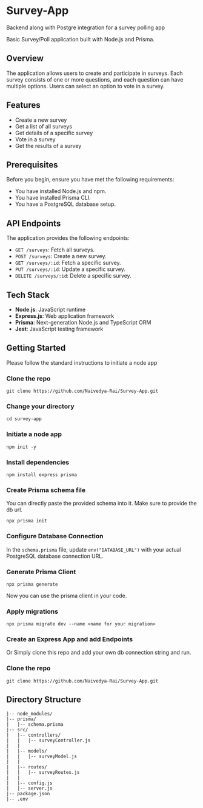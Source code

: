 # Survey-App
Backend along with Postgre integration for a survey polling app

Basic Survey/Poll application built with Node.js and Prisma.

## Overview
The application allows users to create and participate in surveys. Each survey consists of one or more questions, and each question can have multiple options. Users can select an option to vote in a survey.

## Features
- Create a new survey
- Get a list of all surveys
- Get details of a specific survey
- Vote in a survey
- Get the results of a survey

## Prerequisites
Before you begin, ensure you have met the following requirements:
- You have installed Node.js and npm.
- You have installed Prisma CLI.
- You have a PostgreSQL database setup.

## API Endpoints
The application provides the following endpoints:
- `GET /surveys`: Fetch all surveys.
- `POST /surveys`: Create a new survey.
- `GET /surveys/:id`: Fetch a specific survey.
- `PUT /surveys/:id`: Update a specific survey.
- `DELETE /surveys/:id`: Delete a specific survey.

## Tech Stack
- **Node.js**: JavaScript runtime
- **Express.js**: Web application framework
- **Prisma**: Next-generation Node.js and TypeScript ORM
- **Jest**: JavaScript testing framework

## Getting Started
Please follow the standard instructions to initiate a node app

### Clone the repo

```
git clone https://github.com/Naivedya-Rai/Survey-App.git
```

### Change your directory

```
cd survey-app
```

### Initiate a node app


```
npm init -y
```

### Install dependencies


```
npm install express prisma
```
### Create Prisma schema file

You can directly paste the provided schema into it. Make sure to provide the db url.
```
npx prisma init
```
### Configure Database Connection

In the `schema.prisma` file, update `env("DATABASE_URL")` with your actual PostgreSQL database connection URL.

### Generate Prisma Client
```
npx prisma generate
```
Now you can use the prisma client in your code.

### Apply migrations

```
npx prisma migrate dev --name <name for your migration>
```

### Create an Express App and add Endpoints
Or Simply clone this repo and add your own db connection string and run.

### Clone the repo
```
git clone https://github.com/Naivedya-Rai/Survey-App.git
```

## Directory Structure

```survey-app/ 
|-- node_modules/
|-- prisma/
|   |-- schema.prisma
|-- src/
|   |-- controllers/
|   |   |-- surveyController.js
|   |
|   |-- models/
|   |   |-- surveyModel.js
|   |
|   |-- routes/
|   |   |-- surveyRoutes.js
|   |
|   |-- config.js
|   |-- server.js
|-- package.json
|-- .env
```


